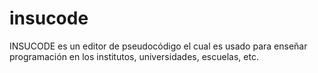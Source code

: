 # insucode
INSUCODE es un editor de pseudocódigo el cual es usado para enseñar programación en los institutos, universidades, escuelas, etc.
